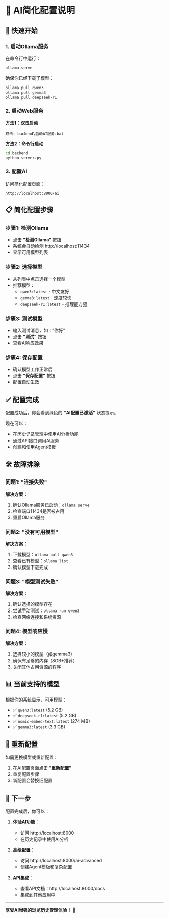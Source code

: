 # 🤖 AI简化配置说明

## 🚀 快速开始

### 1. 启动Ollama服务

在命令行中运行：
```bash
ollama serve
```

确保你已经下载了模型：
```bash
ollama pull qwen3
ollama pull gemma3
ollama pull deepseek-r1
```

### 2. 启动Web服务

**方法1：双击启动**
```
双击: backend\启动AI服务.bat
```

**方法2：命令行启动**
```bash
cd backend
python server.py
```

### 3. 配置AI

访问简化配置页面：
```
http://localhost:8000/ai
```

## 📋 简化配置步骤

### 步骤1: 检测Ollama
- 点击 **"检测Ollama"** 按钮
- 系统会自动检测 http://localhost:11434
- 显示可用模型列表

### 步骤2: 选择模型
- 从列表中点击选择一个模型
- 推荐模型：
  - `qwen3:latest` - 中文友好
  - `gemma3:latest` - 速度较快
  - `deepseek-r1:latest` - 推理能力强

### 步骤3: 测试模型
- 输入测试消息，如："你好"
- 点击 **"测试"** 按钮
- 查看AI响应效果

### 步骤4: 保存配置
- 确认模型工作正常后
- 点击 **"保存配置"** 按钮
- 配置自动生效

## ✅ 配置完成

配置成功后，你会看到绿色的 **"AI配置已激活"** 状态提示。

现在可以：
- 在历史记录管理中使用AI分析功能
- 通过API接口调用AI服务
- 创建和使用Agent模板

## 🛠️ 故障排除

### 问题1: "连接失败"
**解决方案：**
1. 确认Ollama服务已启动：`ollama serve`
2. 检查端口11434是否被占用
3. 重启Ollama服务

### 问题2: "没有可用模型"
**解决方案：**
1. 下载模型：`ollama pull qwen3`
2. 查看已有模型：`ollama list`
3. 确认模型下载完成

### 问题3: "模型测试失败"
**解决方案：**
1. 确认选择的模型存在
2. 尝试手动测试：`ollama run qwen3`
3. 检查网络连接和系统资源

### 问题4: 模型响应慢
**解决方案：**
1. 选择较小的模型（如gemma3）
2. 确保有足够的内存（8GB+推荐）
3. 关闭其他占用资源的程序

## 📊 当前支持的模型

根据你的系统显示，可用模型：
- ✅ `qwen3:latest` (5.2 GB)
- ✅ `deepseek-r1:latest` (5.2 GB)  
- ✅ `nomic-embed-text:latest` (274 MB)
- ✅ `gemma3:latest` (3.3 GB)

## 🔄 重新配置

如需更换模型或重新配置：
1. 在AI配置页面点击 **"重新配置"**
2. 重复配置步骤
3. 新配置会替换旧配置

## 🎯 下一步

配置完成后，你可以：

1. **体验AI功能**：
   - 访问 http://localhost:8000
   - 在历史记录中使用AI分析

2. **高级配置**：
   - 访问 http://localhost:8000/ai-advanced
   - 创建Agent模板和复杂配置

3. **API集成**：
   - 查看API文档：http://localhost:8000/docs
   - 集成到其他应用中

---

**享受AI增强的浏览历史管理体验！** 🚀